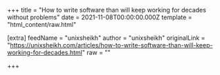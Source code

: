 
+++
title = "How to write software than will keep working for decades without problems"
date = 2021-11-08T00:00:00.000Z
template = "html_content/raw.html"

[extra]
feedName = "unixsheikh"
author = "unixsheikh"
originalLink = "https://unixsheikh.com/articles/how-to-write-software-than-will-keep-working-for-decades.html"
raw = ""

+++

